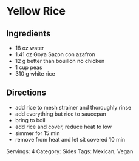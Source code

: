 # Yellow Rice
## Ingredients
- 18 oz water
- 1.41 oz Goya Sazon con azafron
- 12 g better than bouillon no chicken
- 1 cup peas
- 310 g white rice
## Directions
- add rice to mesh strainer and thoroughly rinse
- add everything but rice to saucepan
- bring to boil
- add rice and cover, reduce heat to low
- simmer for 15 min
- remove from heat and let sit covered 10 min

Servings: 4
Category: Sides
Tags: Mexican, Vegan
